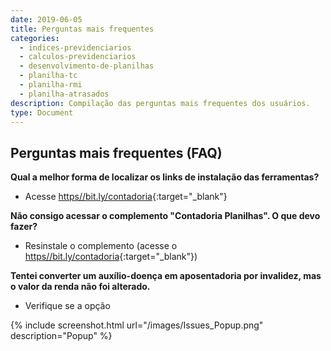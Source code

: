 ```yaml
---
date: 2019-06-05
title: Perguntas mais frequentes
categories:
  - indices-previdenciarios
  - calculos-previdenciarios
  - desenvolvimento-de-planilhas
  - planilha-tc
  - planilha-rmi
  - planilha-atrasados
description: Compilação das perguntas mais frequentes dos usuários.
type: Document
---
```



## Perguntas mais frequentes (FAQ)


**Qual a melhor forma de localizar os links de instalação das ferramentas?**
+ Acesse [https//bit.ly/contadoria](https://bit.ly/contadoria){:target="_blank"}



**Não consigo acessar o complemento "Contadoria Planilhas". O que devo fazer?**
+ Resinstale o complemento (acesse o [https//bit.ly/contadoria](https://bit.ly/contadoria){:target="_blank"})



**Tentei converter um auxílio-doença em aposentadoria por invalidez, mas o valor da renda não foi alterado.**
+ Verifique se a opção 

{% include screenshot.html url="/images/Issues_Popup.png" description="Popup" %}
